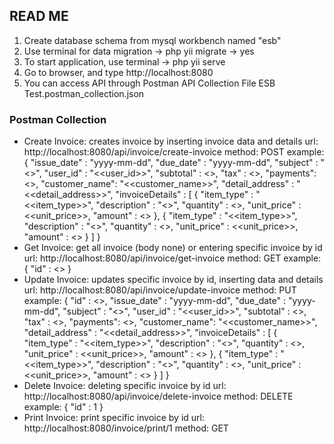 ## READ ME

1. Create database schema from mysql workbench named "esb"
2. Use terminal for data migration -> php yii migrate -> yes
3. To start application, use terminal -> php yii serve
4. Go to browser, and type http://localhost:8080
5. You can access API through Postman API Collection File ESB Test.postman_collection.json

### Postman Collection

- Create Invoice: creates invoice by inserting invoice data and details
  url: http://localhost:8080/api/invoice/create-invoice
  method: POST
  example:
  {
  "issue_date" : "yyyy-mm-dd",
  "due_date" : "yyyy-mm-dd",
  "subject" : "<<subject>>",
  "user_id" : "<<user_id>>",
  "subtotal" : <<subtotal>>,
  "tax" : <<tax>>,
  "payments": <<payments>>,
  "customer_name": "<<customer_name>>",
  "detail_address" : "<<detail_address>>",
  "invoiceDetails" : [
  {
  "item_type" : "<<item_type>>",
  "description" : "<<description>>",
  "quantity" : <<quantity>>,
  "unit_price" : <<unit_price>>,
  "amount" : <<amount>>
  },
  {
  "item_type" : "<<item_type>>",
  "description" : "<<description>>",
  "quantity" : <<quantity>>,
  "unit_price" : <<unit_price>>,
  "amount" : <<amount>>
  }
  ]
  }
- Get Invoice: get all invoice (body none) or entering specific invoice by id
  url: http://localhost:8080/api/invoice/get-invoice
  method: GET
  example:
  {
  "id" : <<id>>
  }
- Update Invoice: updates specific invoice by id, inserting data and details
  url: http://localhost:8080/api/invoice/update-invoice
  method: PUT
  example:
  {
  "id" : <<id>>,
  "issue_date" : "yyyy-mm-dd",
  "due_date" : "yyyy-mm-dd",
  "subject" : "<<subject>>",
  "user_id" : "<<user_id>>",
  "subtotal" : <<subtotal>>,
  "tax" : <<tax>>,
  "payments": <<payments>>,
  "customer_name": "<<customer_name>>",
  "detail_address" : "<<detail_address>>",
  "invoiceDetails" : [
  {
  "item_type" : "<<item_type>>",
  "description" : "<<description>>",
  "quantity" : <<quantity>>,
  "unit_price" : <<unit_price>>,
  "amount" : <<amount>>
  },
  {
  "item_type" : "<<item_type>>",
  "description" : "<<description>>",
  "quantity" : <<quantity>>,
  "unit_price" : <<unit_price>>,
  "amount" : <<amount>>
  }
  ]
  }
- Delete Invoice: deleting specific invoice by id
  url: http://localhost:8080/api/invoice/delete-invoice
  method: DELETE
  example:
  {
  "id" : 1
  }
- Print Invoice: print specific invoice by id
  url: http://localhost:8080/invoice/print/1
  method: GET
